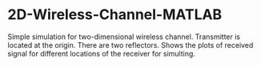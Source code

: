 # 2D-Wireless-Channel-MATLAB

Simple simulation for two-dimensional wireless channel. Transmitter is located at the origin. There are two reflectors. Shows the plots of received signal for different locations of the receiver for simulting.
